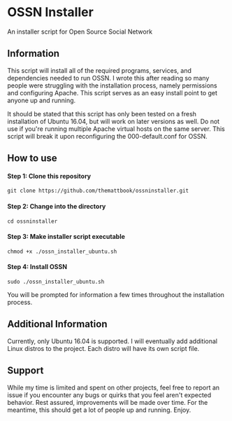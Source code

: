 # OSSN Installer
An installer script for Open Source Social Network

## Information
This script will install all of the required programs, services, and dependencies needed to run OSSN. I wrote this after reading so many people were struggling with the installation process, namely permissions and configuring Apache. This script serves as an easy install point to get anyone up and running.

It should be stated that this script has only been tested on a fresh installation of Ubuntu 16.04, but will work on later versions as well. Do not use if you're running multiple Apache virtual hosts on the same server. This script will break it upon reconfiguring the 000-default.conf for OSSN.

## How to use

#### Step 1: Clone this repository
`git clone https://github.com/themattbook/ossninstaller.git`

#### Step 2: Change into the directory
`cd ossninstaller`

#### Step 3: Make installer script executable
`chmod +x ./ossn_installer_ubuntu.sh`

#### Step 4: Install OSSN
`sudo ./ossn_installer_ubuntu.sh`

You will be prompted for information a few times throughout the installation process.

## Additional Information
Currently, only Ubuntu 16.04 is supported. I will eventually add additional Linux distros to the project. Each distro will have its own script file.

## Support
While my time is limited and spent on other projects, feel free to report an issue if you encounter any bugs or quirks that you feel aren't expected behavior. Rest assured, improvements will be made over time. For the meantime, this should get a lot of people up and running. Enjoy. 
